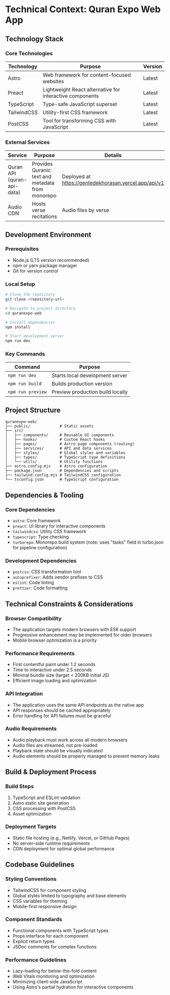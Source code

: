 # Technical Context: Quran Expo Web App

## Technology Stack

### Core Technologies
| Technology | Purpose | Version |
|------------|---------|---------|
| Astro | Web framework for content-focused websites | Latest |
| Preact | Lightweight React alternative for interactive components | Latest |
| TypeScript | Type-safe JavaScript superset | Latest |
| TailwindCSS | Utility-first CSS framework | Latest |
| PostCSS | Tool for transforming CSS with JavaScript | Latest |

### External Services
| Service | Purpose | Details |
|---------|---------|---------|
| Quran API (quran-api-data) | Provides Quranic text and metadata from monorepo | Deployed at https://gentedekhorasan.vercel.app/api/v1 |
| Audio CDN | Hosts verse recitations | Audio files by verse |

## Development Environment

### Prerequisites
- Node.js (LTS version recommended)
- npm or yarn package manager
- Git for version control

### Local Setup
```bash
# Clone the repository
git clone <repository-url>

# Navigate to project directory
cd quranexpo-web

# Install dependencies
npm install

# Start development server
npm run dev
```

### Key Commands
| Command | Purpose |
|---------|---------|
| `npm run dev` | Starts local development server |
| `npm run build` | Builds production version |
| `npm run preview` | Preview production build locally |

## Project Structure

```
quranexpo-web/
├── public/             # Static assets
├── src/
│   ├── components/     # Reusable UI components
│   ├── hooks/          # Custom React hooks
│   ├── pages/          # Astro page components (routing)
│   ├── services/       # API and data services
│   ├── styles/         # Global styles and variables
│   ├── types/          # TypeScript type definitions
│   └── utils/          # Utility functions
├── astro.config.mjs    # Astro configuration
├── package.json        # Dependencies and scripts
├── tailwind.config.mjs # TailwindCSS configuration
└── tsconfig.json       # TypeScript configuration
```

## Dependencies & Tooling

### Core Dependencies
- `astro`: Core framework
- `preact`: UI library for interactive components
- `tailwindcss`: Utility CSS framework
- `typescript`: Type checking
- `turborepo`: Monorepo build system (note: uses "tasks" field in turbo.json for pipeline configuration)

### Development Dependencies
- `postcss`: CSS transformation tool
- `autoprefixer`: Adds vendor prefixes to CSS
- `eslint`: Code linting
- `prettier`: Code formatting

## Technical Constraints & Considerations

### Browser Compatibility
- The application targets modern browsers with ES6 support
- Progressive enhancement may be implemented for older browsers
- Mobile browser optimization is a priority

### Performance Requirements
- First contentful paint under 1.2 seconds
- Time to interactive under 2.5 seconds
- Minimal bundle size (target < 200KB initial JS)
- Efficient image loading and optimization

### API Integration
- The application uses the same API endpoints as the native app
- API responses should be cached appropriately
- Error handling for API failures must be graceful

### Audio Requirements
- Audio playback must work across all modern browsers
- Audio files are streamed, not pre-loaded
- Playback state should be visually indicated
- Audio elements should be properly managed to prevent memory leaks

## Build & Deployment Process

### Build Steps
1. TypeScript and ESLint validation
2. Astro static site generation
3. CSS processing with PostCSS
4. Asset optimization

### Deployment Targets
- Static file hosting (e.g., Netlify, Vercel, or GitHub Pages)
- No server-side runtime requirements
- CDN deployment for optimal global performance

## Codebase Guidelines

### Styling Conventions
- TailwindCSS for component styling
- Global styles limited to typography and base elements
- CSS variables for theming
- Mobile-first responsive design

### Component Standards
- Functional components with TypeScript types
- Props interface for each component
- Explicit return types
- JSDoc comments for complex functions

### Performance Guidelines
- Lazy-loading for below-the-fold content
- Web Vitals monitoring and optimization
- Minimizing client-side JavaScript
- Using Astro's partial hydration for interactive components